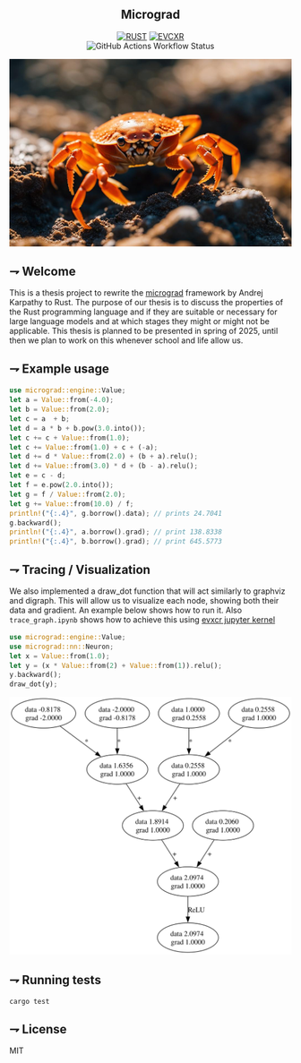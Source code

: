 <div align="center">

## Micrograd
[![RUST](https://img.shields.io/badge/rust-f74c00.svg?style=for-the-badge&logoColor=white&logo=rust)]()
[![EVCXR](https://img.shields.io/badge/Evcxr_notebook-F37626.svg?style=for-the-badge&logoColor=white&logo=jupyter)]()
<br>
![GitHub Actions Workflow Status](https://img.shields.io/github/actions/workflow/status/jay-lex/micrograd/main.yml?branch=main&style=for-the-badge&logo=github&logoColor=white&label=Test&labelColor=black)

![awww](crab.png)
</div>

## ⇁  Welcome
This is a thesis project to rewrite the [micrograd](https://github.com/karpathy/micrograd) framework by Andrej Karpathy to Rust. The purpose of our thesis is to discuss the properties of the Rust programming language and if they are suitable or necessary for large language models and at which stages they might or might not be applicable. This thesis is planned to be presented in spring of 2025, until then we plan to work on this whenever school and life allow us.

## ⇁  Example usage
```rs
use micrograd::engine::Value;
let a = Value::from(-4.0);
let b = Value::from(2.0);
let c = a  + b;
let d = a * b + b.pow(3.0.into());
let c += c + Value::from(1.0);
let c += Value::from(1.0) + c + (-a);
let d += d * Value::from(2.0) + (b + a).relu();
let d += Value::from(3.0) * d + (b - a).relu();
let e = c - d;
let f = e.pow(2.0.into());
let g = f / Value::from(2.0);
let g += Value::from(10.0) / f;
println!("{:.4}", g.borrow().data); // prints 24.7041
g.backward();
println!("{:.4}", a.borrow().grad); // print 138.8338
println!("{:.4}", b.borrow().grad); // print 645.5773
```

## ⇁  Tracing / Visualization

We also implemented a draw_dot function that will act similarly to graphviz and digraph. This will allow us to visualize each node, showing both their data and gradient. An example below shows how to run it. Also `trace_graph.ipynb` shows how to achieve this using [evxcr jupyter kernel](https://github.com/evcxr/evcxr/blob/main/evcxr_jupyter/README.md)
```rust
use micrograd::engine::Value;
use micrograd::nn::Neuron;
let x = Value::from(1.0);
let y = (x * Value::from(2) + Value::from(1)).relu();
y.backward();
draw_dot(y);
```
![2d neuron](graph.svg)

## ⇁  Running tests
```consolt e
cargo test
```
## ⇁  License
MIT
</div>
